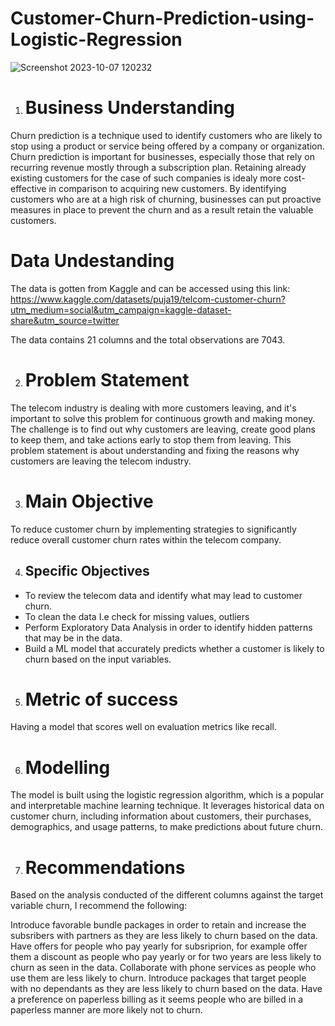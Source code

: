 # Customer-Churn-Prediction-using-Logistic-Regression
![Screenshot 2023-10-07 120232](https://github.com/wainaina-peter/Customer-Churn-Prediction-using-Logistic-Regression/assets/80960028/2038e2e5-a14f-44a1-bd7b-1799f2d7a14e)
1. # Business Understanding
Churn prediction is a technique used to identify customers who are likely to stop using a product or service being offered by a company or organization. Churn prediction is important for businesses, especially those that rely on recurring revenue mostly through a subscription plan. Retaining already existing customers for the case of such companies is idealy more cost-effective in comparison to acquiring new customers.
By identifying customers who are at a high risk of churning, businesses can put proactive measures in place to prevent the churn and as a result retain the valuable customers.

# Data Undestanding
The data is gotten from Kaggle and can be accessed using this link: https://www.kaggle.com/datasets/puja19/telcom-customer-churn?utm_medium=social&utm_campaign=kaggle-dataset-share&utm_source=twitter

The data contains 21 columns and the total observations are 7043.

2. # Problem Statement
The telecom industry is dealing with more customers leaving, and it's important to solve this problem for continuous growth and making money. The challenge is to find out why customers are leaving, create good plans to keep them, and take actions early to stop them from leaving. This problem statement is about understanding and fixing the reasons why customers are leaving the telecom industry.

3. # Main Objective
To reduce customer churn by implementing strategies to significantly reduce overall customer churn rates within the telecom company.

4. ## Specific Objectives
- To review the telecom data and identify what may lead to customer churn.
- To clean the data I.e check for missing values, outliers
- Perform Exploratory Data Analysis in order to identify hidden patterns that may be in the data.
- Build a ML model that accurately predicts whether a customer is likely to churn based on the input variables.

5. # Metric of success
Having a model that scores well on evaluation metrics like recall.

6. # Modelling
The model is built using the logistic regression algorithm, which is a popular and interpretable machine learning technique. It leverages historical data on customer churn, including information about customers, their purchases, demographics, and usage patterns, to make predictions about future churn. 

7. # Recommendations
Based on the analysis conducted of the different columns against the target variable churn, I recommend the following:

Introduce favorable bundle packages in order to retain and increase the subsribers with partners as they are less likely to churn based on the data.
Have offers for people who pay yearly for subsriprion, for example offer them a discount as people who pay yearly or for two years are less likely to churn as seen in the data.
Collaborate with phone services as people who use them are less likely to churn.
Introduce packages that target people with no dependants as they are less likely to churn based on the data.
Have a preference on paperless billing as it seems people who are billed in a paperless manner are more likely not to churn.
